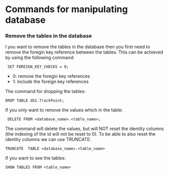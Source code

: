 # Commands for manipulating database
### Remove the tables in the database
I you want to remove the tables in the database then you first need to remove the foregin key reference between the tables. This can be achieved by using the following command:
```
 SET FOREIGN_KEY_CHECKS = 0;
```
- 0: remove the foregin key references
- 1: include the foreign key references

The command for dropping the tables: 
```
DROP TABLE db1.TrackPoint;
```

If you only want to remove the values which in the table: 
```
 DELETE FROM <database_name>.<table_name>;
```
The command will delete the values, but will NOT reset the identity columns (the indexing of the id will not be reset to 0). To be able to also reset the identity columns we can use TRUNCATE: 
```
TRUNCATE  TABLE <database_name>.<table_name>
```

If you want to see the tables: 
```
SHOW TABLES FROM <table_name>
```
